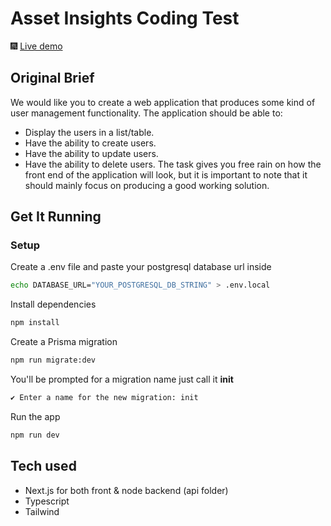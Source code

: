 # Asset Insights Coding Test

:fireworks: [Live demo](https://ai-coding-test.netlify.app/)

## Original Brief

We would like you to create a web application that produces some kind of user management functionality. The application should be able to:

- Display the users in a list/table.
- Have the ability to create users.
- Have the ability to update users.
- Have the ability to delete users. The task gives you free rain on how the front end of the application will look, but it is important to note that it should mainly focus on producing a good working solution.

## Get It Running

### Setup

Create a .env file and paste your postgresql database url inside

```bash
echo DATABASE_URL="YOUR_POSTGRESQL_DB_STRING" > .env.local
```

Install dependencies

```bash
npm install
```

Create a Prisma migration

```bash
npm run migrate:dev
```

You'll be prompted for a migration name just call it **init**

```bash
✔ Enter a name for the new migration: init
```

Run the app

```bash
npm run dev
```

## Tech used

- Next.js for both front & node backend (api folder)
- Typescript
- Tailwind
